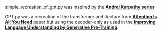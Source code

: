 simple_recreation_of_gpt.py was inspired by the **[Andrej Karpathy series](https://youtu.be/kCc8FmEb1nY?si=RFlsDhPRyc5tYCj7)** 


GPT.py was a recreation of the transformer architecture from **[Attention Is All You Need](https://arxiv.org/abs/1706.03762)** paper but using the decoder-only as used in the **[Improving Language Understanding
by Generative Pre-Training](https://cdn.openai.com/research-covers/language-unsupervised/language_understanding_paper.pdf)**.
